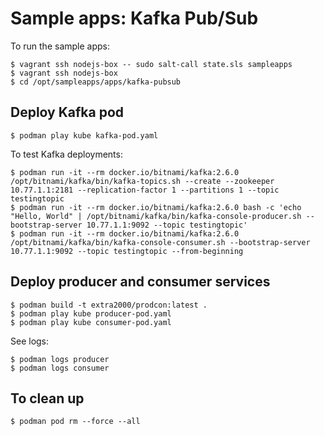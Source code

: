 # Sample apps: Kafka Pub/Sub

To run the sample apps:
```
$ vagrant ssh nodejs-box -- sudo salt-call state.sls sampleapps
$ vagrant ssh nodejs-box
$ cd /opt/sampleapps/apps/kafka-pubsub
```


## Deploy Kafka pod

```
$ podman play kube kafka-pod.yaml
```

To test Kafka deployments:
```
$ podman run -it --rm docker.io/bitnami/kafka:2.6.0 /opt/bitnami/kafka/bin/kafka-topics.sh --create --zookeeper 10.77.1.1:2181 --replication-factor 1 --partitions 1 --topic testingtopic
$ podman run -it --rm docker.io/bitnami/kafka:2.6.0 bash -c 'echo "Hello, World" | /opt/bitnami/kafka/bin/kafka-console-producer.sh --bootstrap-server 10.77.1.1:9092 --topic testingtopic'
$ podman run -it --rm docker.io/bitnami/kafka:2.6.0 /opt/bitnami/kafka/bin/kafka-console-consumer.sh --bootstrap-server 10.77.1.1:9092 --topic testingtopic --from-beginning
```

## Deploy producer and consumer services

```
$ podman build -t extra2000/prodcon:latest .
$ podman play kube producer-pod.yaml
$ podman play kube consumer-pod.yaml
```

See logs:
```
$ podman logs producer
$ podman logs consumer
```


## To clean up

```
$ podman pod rm --force --all
```
